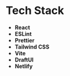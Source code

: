 
# Tech Stack

- **React**
- **ESLint**
- **Prettier** 
- **Tailwind CSS** 
- **Vite**
- **DraftUI**
- **Netlify**
